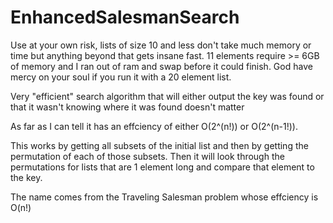 EnhancedSalesmanSearch
======================
Use at your own risk, lists of size 10 and less don't take much memory or time but anything beyond that gets insane fast.
   11 elements require >= 6GB of memory and I ran out of ram and swap before it could finish.
   God have mercy on your soul if you run it with a 20 element list.

Very "efficient" search algorithm that will either output the key was found or that it wasn't knowing where it was found doesn't matter

As far as I can tell it has an effciency of either O(2^(n!)) or O(2^(n-1!)).

This works by getting all subsets of the initial list and then by getting the permutation of each
of those subsets. Then it will look through the permutations for lists that are 1 element long and 
compare that element to the key.

The name comes from the Traveling Salesman problem whose effciency is O(n!)